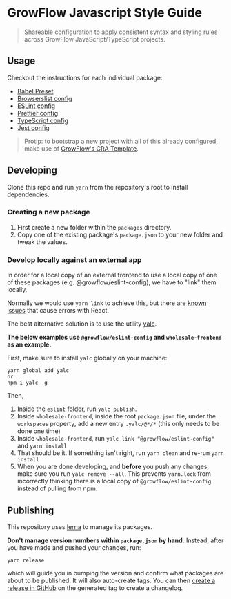 # GrowFlow Javascript Style Guide

> Shareable configuration to apply consistent syntax and styling rules across GrowFlow JavaScript/TypeScript projects.

## Usage

Checkout the instructions for each individual package:

* [Babel Preset](./packages/babel-preset/README.md)
* [Browserslist config](./packages/browserslist/README.md)
* [ESLint config](./packages/eslint/README.md)
* [Prettier config](./packages/prettier/README.md)
* [TypeScript config](./packages/tsconfig/README.md)
* [Jest config](./packages/jest/README.md)

> Protip: to bootstrap a new project with all of this already configured, make use of [GrowFlow's CRA Template](https://github.com/GrowflowTeam/create-react-app).

## Developing

Clone this repo and run `yarn` from the repository's root to install dependencies.

### Creating a new package

1. First create a new folder within the `packages` directory.
2. Copy one of the existing package's `package.json` to your new folder and tweak the values.

### Develop locally against an external app

In order for a local copy of an external frontend to use a local copy of one of these packages (e.g. @growflow/eslint-config), we have to "link" them locally.

Normally we would use `yarn link` to achieve this, but there are [known issues](https://github.com/facebook/react/issues/14257) that cause errors with React.

The best alternative solution is to use the utility [yalc](https://github.com/whitecolor/yalc).

**The below examples use `@growflow/eslint-config` and `wholesale-frontend` as an example.**

First, make sure to install `yalc` globally on your machine:

```
yarn global add yalc
or
npm i yalc -g
```

Then,

1. Inside the `eslint` folder, run `yalc publish`.
1. Inside `wholesale-frontend`, inside the root `package.json` file, under the `workspaces` property, add a new entry `.yalc/@*/*` (this only needs to be done one time)
1. Inside `wholesale-frontend`, run `yalc link "@growflow/eslint-config"` and `yarn install`
1. That should be it. If something isn't right, run `yarn clean` and re-run `yarn install`
1. When you are done developing, and **before** you push any changes, make sure you run `yalc remove --all`. This prevents `yarn.lock` from incorrectly thinking there is a local copy of `@growflow/eslint-config` instead of pulling from npm.

## Publishing

This repository uses [lerna](https://github.com/lerna/lerna) to manage its packages.

**Don't manage version numbers within `package.json` by hand.** Instead, after you have made and pushed your changes, run:

```
yarn release
```

which will guide you in bumping the version and confirm what packages are about to be published. It will also auto-create tags. You can then [create a release in GitHub](https://docs.github.com/en/free-pro-team@latest/github/administering-a-repository/managing-releases-in-a-repository#creating-a-release) on the generated tag to create a changelog.
